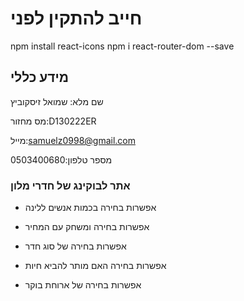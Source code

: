 # חייב להתקין לפני 
npm install react-icons
npm i react-router-dom --save

## מידע כללי
שם מלא: שמואל זיסקוביץ

מס מחזור:D130222ER

מייל:samuelz0998@gmail.com

מספר טלפון:0503400680

 
 ### אתר לבוקינג של חדרי מלון 
- אפשרות בחירה בכמות אנשים ללינה 

- אפשרות בחירה ומשחק עם המחיר

- אפשרות בחירה של סוג חדר

- אפשרות בחירה האם מותר להביא חיות 

- אפשרות בחירה של ארוחת בוקר
